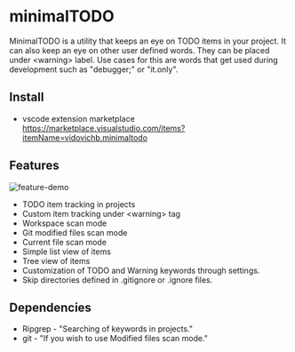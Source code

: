 # minimalTODO

MinimalTODO is a utility that keeps an eye on TODO items in your project. It can also keep an eye on other user defined words. They can be placed under \<warning> label. Use cases for this are words that get used during development such as "debugger;" or "it.only".

## Install


* vscode extension marketplace https://marketplace.visualstudio.com/items?itemName=vidovichb.minimaltodo

## Features

![feature-demo](preview/minimalTODO-demo.gif)

* TODO item tracking in projects
* Custom item tracking under \<warning> tag
* Workspace scan mode
* Git modified files scan mode
* Current file scan mode
* Simple list view of items
* Tree view of items
* Customization of TODO and Warning keywords through settings.
* Skip directories defined in .gitignore or .ignore files.

## Dependencies

* Ripgrep - "Searching of keywords in projects."
* git - "If you wish to use Modified files scan mode."